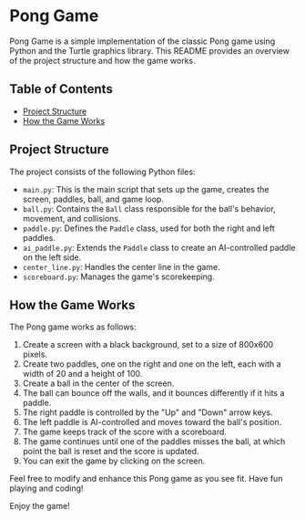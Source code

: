 # Pong Game

Pong Game is a simple implementation of the classic Pong game using Python and the Turtle graphics library. This README provides an overview of the project structure and how the game works.

## Table of Contents
- [Project Structure](#project-structure)
- [How the Game Works](#how-the-game-works)

## Project Structure

The project consists of the following Python files:

- `main.py`: This is the main script that sets up the game, creates the screen, paddles, ball, and game loop.
- `ball.py`: Contains the `Ball` class responsible for the ball's behavior, movement, and collisions.
- `paddle.py`: Defines the `Paddle` class, used for both the right and left paddles.
- `ai_paddle.py`: Extends the `Paddle` class to create an AI-controlled paddle on the left side.
- `center_line.py`: Handles the center line in the game.
- `scoreboard.py`: Manages the game's scorekeeping.

## How the Game Works

The Pong game works as follows:

1. Create a screen with a black background, set to a size of 800x600 pixels.
2. Create two paddles, one on the right and one on the left, each with a width of 20 and a height of 100.
3. Create a ball in the center of the screen.
4. The ball can bounce off the walls, and it bounces differently if it hits a paddle.
5. The right paddle is controlled by the "Up" and "Down" arrow keys.
6. The left paddle is AI-controlled and moves toward the ball's position.
7. The game keeps track of the score with a scoreboard.
8. The game continues until one of the paddles misses the ball, at which point the ball is reset and the score is updated.
9. You can exit the game by clicking on the screen.

Feel free to modify and enhance this Pong game as you see fit. Have fun playing and coding!

Enjoy the game!
